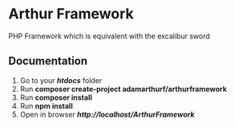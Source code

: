# Arthur Framework
PHP Framework which is equivalent with the excalibur sword

## Documentation
<ol>
    <li>Go to your <b><i>htdocs</i></b> folder</li>
    <li>Run <b>composer create-project adamarthurf/arthurframework</b></li>
    <li>Run <b>composer install</b></li>
    <li>Run <b>npm install</b></li>
    <li>Open in browser <b><i>http://localhost/ArthurFramework</i></b></li>
</ol>
